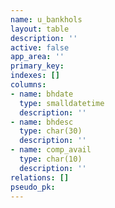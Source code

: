 ```yaml
---
name: u_bankhols
layout: table
description: ''
active: false
app_area: ''
primary_key: 
indexes: []
columns:
- name: bhdate
  type: smalldatetime
  description: ''
- name: bhdesc
  type: char(30)
  description: ''
- name: comp_avail
  type: char(10)
  description: ''
relations: []
pseudo_pk: 
---
```


